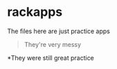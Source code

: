 rackapps
========

The files here are just practice apps

>They're very messy 

*They were still great practice 
